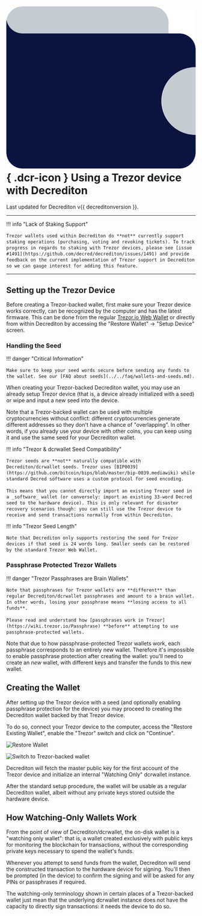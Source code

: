 # ![](../../img/dcr-icons/Wallet.svg){ .dcr-icon } Using a Trezor device with Decrediton

Last updated for Decrediton v{{ decreditonversion }}.

---

!!! info "Lack of Staking Support"

    Trezor wallets used within Decrediton do **not** currently support staking operations (purchasing, voting and revoking tickets). To track progress in regards to staking with Trezor devices, please see [issue #1491](https://github.com/decred/decrediton/issues/1491) and provide feedback on the current implementation of Trezor support in Decrediton so we can gauge interest for adding this feature.
    
    
---

## Setting up the Trezor Device


Before creating a Trezor-backed wallet, first make sure your Trezor device works correctly, can be recognized by the computer and has the latest firmware. This can be done from the regular [Trezor.io Web Wallet](https://trezor.io/start/) or directly from within Decrediton by accessing the "Restore Wallet" → "Setup Device" screen.

### Handling the Seed

!!! danger "Critical Information"

    Make sure to keep your seed words secure before sending any funds to the wallet. See our [FAQ about seeds](../../faq/wallets-and-seeds.md).
    
    
When creating your Trezor-backed Decrediton wallet, you may use an already setup Trezor device (that is, a device already initialized with a seed) or wipe and input a new seed into the device.

Note that a Trezor-backed wallet can be used with multiple cryptocurrencies without conflict: different cryptocurrencies generate different addresses so they don't have a chance of "overlapping". In other words, if you already use your device with other coins, you can keep using it and use the same seed for your Decrediton wallet.

!!! info "Trezor & dcrwallet Seed Compatibility"

    Trezor seeds are **not** naturally compatible with Decrediton/dcrwallet seeds. Trezor uses [BIP0039](https://github.com/bitcoin/bips/blob/master/bip-0039.mediawiki) while standard Decred software uses a custom protocol for seed encoding.
    
    This means that you cannot directly import an existing Trezor seed in a _software_ wallet (or conversely: import an existing 33-word Decred seed to the hardware device). This is only relevant for disaster recovery scenarios though: you can still use the Trezor device to receive and send transactions normally from within Decrediton.

!!! info "Trezor Seed Length"

    Note that Decrediton only supports restoring the seed for Trezor devices if that seed is 24 words long. Smaller seeds can be restored by the standard Trezor Web Wallet.
    

### Passphrase Protected Trezor Wallets

!!! danger "Trezor Passphrases are Brain Wallets"

    Note that passphrases for Trezor wallets are **different** than regular Decrediton/dcrwallet passphrases and amount to a brain wallet. In other words, losing your passphrase means **losing access to all funds**.
    
    Please read and understand how [passphrases work in Trezor](https://wiki.trezor.io/Passphrase) **before** attempting to use passphrase-protected wallets.
    
Note that due to how passphrase-protected Trezor wallets work, each passphrase corresponds to an entirely new wallet. Therefore it's impossible to enable passphrase protection after creating the wallet: you'll need to create an _new_ wallet, with different keys and transfer the funds to this new wallet.

## Creating the Wallet

After setting up the Trezor device with a seed (and optionally enabling passphrase protection for the device) you may proceed to creating the Decrediton wallet backed by that Trezor device.

To do so, connect your Trezor device to the computer, access the "Restore Existing Wallet", enable the "Trezor" switch and click on "Continue".

![Restore Wallet](/img/decrediton/restore-wallet.png)

![Switch to Trezor-backed wallet](/img/decrediton/restore-wallet-trezor.png)

Decrediton will fetch the master public key for the first account of the Trezor device and initialize an internal "Watching Only" dcrwallet instance.

After the standard setup procedure, the wallet will be usable as a regular Decrediton wallet, albeit without any private keys stored outside the hardware device.

## How Watching-Only Wallets Work

From the point of view of Decrediton/dcrwallet, the on-disk wallet is a "watching only wallet": that is, a wallet created exclusively with public keys for monitoring the blockchain for transactions, without the corresponding private keys necessary to spend the wallet's funds.

Whenever you attempt to send funds from the wallet, Decrediton will send the constructed transaction to the hardware device for signing. You'll then be prompted (in the device) to confirm the signing and will be asked for any PINs or passphrases if required.

The watching-only terminology shown in certain places of a Trezor-backed wallet just mean that the underlying dcrwallet instance does not have the capacity to directly sign transactions: it needs the device to do so.
